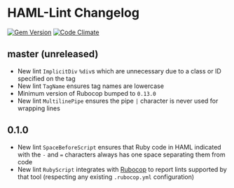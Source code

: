 # HAML-Lint Changelog

[![Gem Version](https://badge.fury.io/rb/haml-lint.png)](http://badge.fury.io/rb/haml-lint)
[![Code Climate](https://codeclimate.com/github/causes/haml-lint.png)](https://codeclimate.com/github/causes/haml-lint)

## master (unreleased)

* New lint `ImplicitDiv` `%div`s which are unnecessary due to a class or ID
  specified on the tag
* New lint `TagName` ensures tag names are lowercase
* Minimum version of Rubocop bumped to `0.13.0`
* New lint `MultilinePipe` ensures the pipe `|` character is never used for
  wrapping lines

## 0.1.0

* New lint `SpaceBeforeScript` ensures that Ruby code in HAML indicated with the
  `-` and `=` characters always has one space separating them from code
* New lint `RubyScript` integrates with [Rubocop](https://github.com/bbatsov/rubocop)
  to report lints supported by that tool (respecting any existing `.rubocop.yml`
  configuration)
